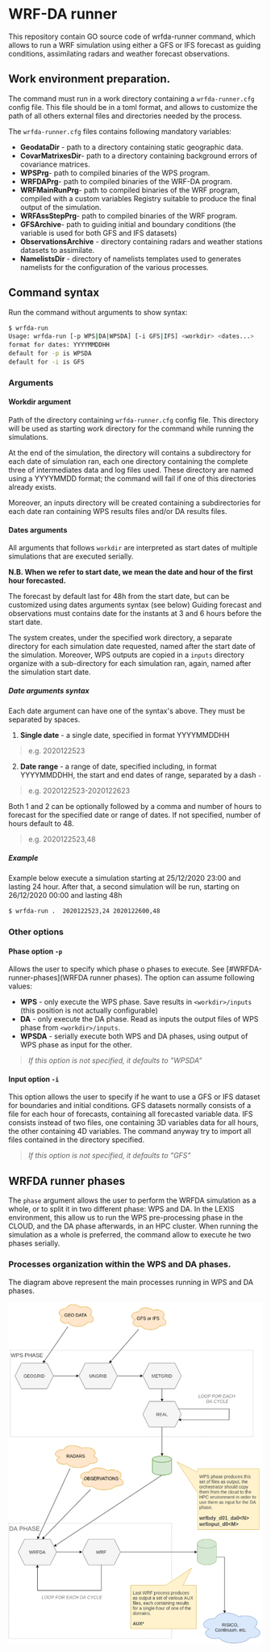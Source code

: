 # WRF-DA runner

This repository contain GO source code of wrfda-runner command, which allows
to run a WRF simulation using either a GFS or IFS forecast as guiding conditions,
assimilating radars and weather forecast observations.

## Work environment preparation.

The command must run in a work directory containing a `wrfda-runner.cfg` config file. 
This file should be in a toml format, and allows to customize the path of all others 
external files and directories needed by the process.

The `wrfda-runner.cfg` files contains following mandatory variables:

* __GeodataDir__	-	path to a directory containing static geographic data.
* __CovarMatrixesDir__-	path to a directory containing background errors of covariance matrices.
* __WPSPrg__-	path to compiled binaries of the WPS program.
* __WRFDAPrg__-	path to compiled binaries of the WRF-DA program.
* __WRFMainRunPrg__-	path to compiled binaries of the WRF program, compiled with a custom variables Registry suitable to produce the final output of the simulation.
* __WRFAssStepPrg__-	path to compiled binaries of the WRF program.
* __GFSArchive__-	path to guiding initial and boundary conditions (the variable is used for both GFS and IFS datasets)
* __ObservationsArchive__ - directory containing radars and weather stations datasets to assimilate.
* __NamelistsDir__		- directory of namelists templates used to generates namelists for the configuration of the various processes.

## Command syntax

Run the command without arguments to show syntax:

```bash
$ wrfda-run 
Usage: wrfda-run [-p WPS|DA|WPSDA] [-i GFS|IFS] <workdir> <dates...>
format for dates: YYYYMMDDHH
default for -p is WPSDA
default for -i is GFS
```

### Arguments

#### Workdir argument

Path of the directory containing `wrfda-runner.cfg` config file. 
This directory will be used as starting work directory for the command while running the simulations.

At the end of the simulation, the directory will contains a subdirectory for each date of simulation
ran, each one directory containing the complete three of intermediates data and log files used.
These directory are named using a YYYYMMDD format; the command will fail if one of this directories already exists.

Moreover, an inputs directory will be created containing a subdirectories for each date ran containing 
WPS results files and/or DA results files.

#### Dates arguments

All arguments that follows `workdir` are interpreted as start dates of multiple simulations that are executed serially.

**N.B. When we refer to start date, we mean the date and hour of the first hour forecasted.**

The forecast by default last for 48h from the start date, but can be customized using dates arguments syntax (see below)
Guiding forecast and observations must contains date for the instants at 3 and 6 hours before the start date.

The system creates, under the specified work directory, a separate directory for each simulation date requested, named after the start date of the simulation.
Moreover, WPS outputs are copied in a `inputs` directory organize with a sub-directory for each simulation ran, again, named after the simulation start date.

##### Date arguments syntax

Each date argument can have one of the syntax's above. They must be separated by spaces.

1) **Single date** - a single date, specified in format YYYYMMDDHH
> e.g. 2020122523
	
2) **Date range** - a range of date, specified including, in format YYYYMMDDHH, the start and 
	end dates of range, separated by a dash `-` 
>	e.g. 2020122523-2020122623

Both 1 and 2 can be optionally followed by a comma and number of hours to forecast for the specified date or range of dates. 
If not specified, number of hours default to 48.
>	e.g. 2020122523,48

##### Example

Example below execute a simulation starting at 25/12/2020 23:00 and lasting 24 hour.
After that, a second simulation will be run, starting on 26/12/2020 00:00 and lasting 48h

```bash
$ wrfda-run .  2020122523,24 2020122600,48
```

### Other options

#### Phase option `-p`

Allows the user to specify which phase o phases to execute. See [#WRFDA-runner-phases](WRFDA runner phases).
The option can assume following values:

* __WPS__	-	only execute the WPS phase. Save results in `<workdir>/inputs`	(this position is not actually configurable)
* __DA__	-	only execute the DA phase. Read as inputs the output files of WPS phase from `<workdir>/inputs`.
* __WPSDA__	-	serially execute both WPS and DA phases, using output of WPS phase as input for the other.

>
> _If this option is not specified, it defaults to "WPSDA"_
> 

#### Input option `-i`

This option allows the user to specify if he want to use a GFS or IFS dataset for boundaries and initial conditions.
GFS datasets normally consists of a file for each hour of forecasts, containing all forecasted variable data.
IFS consists instead of two files, one containing 3D variables data for all hours, the other containing 4D variables.
The command anyway try to import all files contained in the directory specified.

> 
> _If this option is not specified, it defaults to "GFS"_
> 

## WRFDA runner phases

The `phase` argument allows the user to perform the WRFDA simulation as a whole, or to split it in two different phase: WPS and DA. 
In the LEXIS environment, this allow us to run the WPS pre-processing phase in the CLOUD, and the DA phase afterwards, in an HPC cluster.
When running the simulation as a whole is preferred, the command allow to execute he two phases serially.

### Processes organization within the WPS and DA phases.	

The diagram above represent the main processes running in WPS and DA phases.

![Environments processes](media/ResponsibilityPerEnvironment.png)	